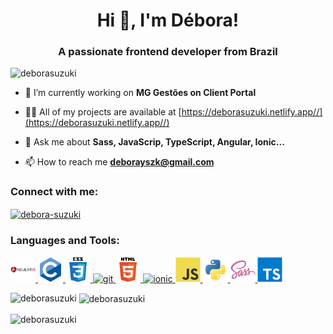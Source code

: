 <h1 align="center">Hi 👋, I'm Débora!</h1>
<h3 align="center">A passionate frontend developer from Brazil</h3>

<p align="left"> <img src="https://komarev.com/ghpvc/?username=deborasuzuki&label=Profile%20views&color=0e75b6&style=flat" alt="deborasuzuki" /> </p>

- 🔭 I’m currently working on **MG Gestões on Client Portal**

- 👨‍💻 All of my projects are available at [https://deborasuzuki.netlify.app//](https://deborasuzuki.netlify.app//)

- 💬 Ask me about **Sass, JavaScrip, TypeScript, Angular, Ionic...**

- 📫 How to reach me **deborayszk@gmail.com**

<h3 align="left">Connect with me:</h3>
<p align="left">
<a href="https://www.linkedin.com/in/debora-suzuki/" target="blank"><img align="center" src="https://image.flaticon.com/icons/png/512/174/174857.png" alt="debora-suzuki" height="25" width="25" /></a>
</p>

<h3 align="left">Languages and Tools:</h3>
<p align="left"> <a href="https://angular.io" target="_blank"> <img src="https://raw.githubusercontent.com/devicons/devicon/master/icons/angularjs/angularjs-original-wordmark.svg" alt="angularjs" width="40" height="40"/> </a> <a href="https://www.cprogramming.com/" target="_blank"> <img src="https://raw.githubusercontent.com/devicons/devicon/master/icons/c/c-original.svg" alt="c" width="40" height="40"/> </a> <a href="https://www.w3schools.com/css/" target="_blank"> <img src="https://raw.githubusercontent.com/devicons/devicon/master/icons/css3/css3-original-wordmark.svg" alt="css3" width="40" height="40"/> </a> <a href="https://git-scm.com/" target="_blank"> <img src="https://www.vectorlogo.zone/logos/git-scm/git-scm-icon.svg" alt="git" width="40" height="40"/> </a> <a href="https://www.w3.org/html/" target="_blank"> <img src="https://raw.githubusercontent.com/devicons/devicon/master/icons/html5/html5-original-wordmark.svg" alt="html5" width="40" height="40"/> </a> <a href="https://ionicframework.com" target="_blank"> <img src="https://upload.wikimedia.org/wikipedia/commons/d/d1/Ionic_Logo.svg" alt="ionic" width="40" height="40"/> </a> <a href="https://developer.mozilla.org/en-US/docs/Web/JavaScript" target="_blank"> <img src="https://raw.githubusercontent.com/devicons/devicon/master/icons/javascript/javascript-original.svg" alt="javascript" width="40" height="40"/> </a> <a href="https://www.python.org" target="_blank"> <img src="https://raw.githubusercontent.com/devicons/devicon/master/icons/python/python-original.svg" alt="python" width="40" height="40"/> </a> <a href="https://sass-lang.com" target="_blank"> <img src="https://raw.githubusercontent.com/devicons/devicon/master/icons/sass/sass-original.svg" alt="sass" width="40" height="40"/> </a> <a href="https://www.typescriptlang.org/" target="_blank"> <img src="https://raw.githubusercontent.com/devicons/devicon/master/icons/typescript/typescript-original.svg" alt="typescript" width="40" height="40"/> </a> </p>

<p><img align="left" src="https://github-readme-stats.vercel.app/api/top-langs?username=deborasuzuki&show_icons=true&locale=en&layout=compact" alt="deborasuzuki" /></p>

<p>&nbsp;<img align="center" src="https://github-readme-stats.vercel.app/api?username=deborasuzuki&show_icons=true&locale=en" alt="deborasuzuki" /></p>

<p><img align="center" src="https://github-readme-streak-stats.herokuapp.com/?user=deborasuzuki&" alt="deborasuzuki" /></p>

